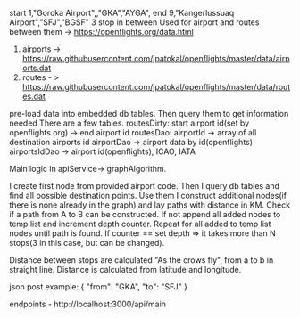 start 1,"Goroka Airport",,"GKA","AYGA",
end 9,"Kangerlussuaq Airport","SFJ","BGSF"
3 stop in between 
Used for airport and routes between them -> https://openflights.org/data.html 
1) airports ->  https://raw.githubusercontent.com/jpatokal/openflights/master/data/airports.dat
2) routes - > https://raw.githubusercontent.com/jpatokal/openflights/master/data/routes.dat

pre-load data into embedded db tables. Then query them to get information needed
There are a few tables. 
routesDirty: start airport id(set by openflights.org) -> end airport id
routesDao: airportId -> array of all destination airports id
airportDao -> airport data by id(openflights)
airportsIdDao -> airport id(openflights), ICAO, IATA


Main logic in apiService-> graphAlgorithm.

I create first node from provided airport code. 
Then I query db tables and find all possible destination points.
Use them I construct additional nodes(if there is none already in the graph) and lay paths with distance in KM.
Check if a path from A to B can be constructed. If not append all added nodes to temp list and increment depth counter. Repeat for all added to temp list nodes until path is found.
If counter == set depth => it takes more than N stops(3 in this case, but can be changed).


Distance between stops are calculated "As the crows fly", from a to b in straight line. Distance is calculated from latitude and longitude.

json post example: 
{
    "from": "GKA",
    "to": "SFJ"
}

endpoints - http://localhost:3000/api/main
